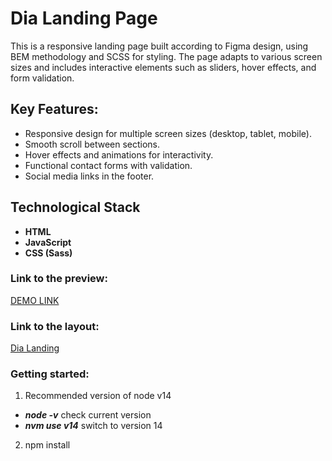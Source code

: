 # Dia Landing Page

This is a responsive landing page built according to Figma design, using BEM methodology and SCSS for styling. The page adapts to various screen sizes and includes interactive elements such as sliders, hover effects, and form validation.

## Key Features:
- Responsive design for multiple screen sizes (desktop, tablet, mobile).
- Smooth scroll between sections.
- Hover effects and animations for interactivity.
- Functional contact forms with validation.
- Social media links in the footer.

## Technological Stack
- **HTML**
- **JavaScript**
- **CSS (Sass)**

### Link to the preview:
[DEMO LINK](https://annbusya.github.io/landing---dia/)
   
### Link to the layout:
[Dia Landing](https://www.figma.com/design/7qwsWggv9BAxMi2VPhBuPr/Air-(formerly-Dia))

### Getting started: 
1. Recommended version of node v14
 - ***node -v*** check current version
 - ***nvm use v14*** switch to version 14
2. npm install
